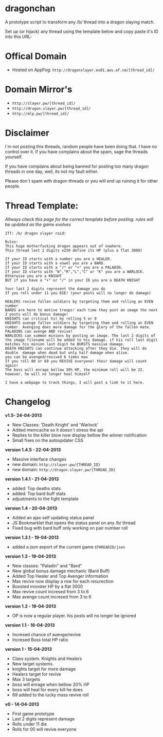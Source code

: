 dragonchan
==========

A prototype script to transform any /b/ thread into a dragon slaying match.

Set up (or hijack) any thread using the template below and copy paste it's ID into this URL:


# Offical Domain
- Hosted on AppFog: `http://dragonslayer.eu01.aws.af.cm/[thread_id]/`

# Domain Mirror's
- `http://slayer.pw/[thread_id]/`
- `http://dragon.slayer.pw/[thread_id]/`
- `http://mlp.pw/[thread_id]/`


Disclaimer
==========
I`m not posting this threads, random people have been doing that. I have no control over it. If you have complains about the spam, sage the threads yourself.

If you have complains about being banned for posting too many dragon threads in one day, well, its not my fault either.

Please don`t spam with dragon threads or you will end up ruining it for other people.


Thread Template:
================
_Allways check this page for the correct template before posting. rules will be updated as the game evolves_
```
ITT: /b/ dragon slayer raid!

Rules:
This huge motherfucking dragon appears out of nowhere.
This thread last 2 digits x250 define its HP (plus a flat 3000)

If your ID starts with a number you are a HEALER.
If your ID starts with a vowel you are a BARD.
If your ID starts with a "/" or "+" you are a PALADIN.
If your ID starts with "W","R","L","C" or "K" you are a WARLOCK.
Otherwise you are a KNIGHT
BUT if you have a "+" or "/" in your ID you are a DEATH KNIGHT

Your last 2 digits represent the damage you do
If you roll under 11 you DIE! (your posts will no longer do damage)

HEALERS revive fallen soldiers by targeting them and rolling an EVEN number
BARDS are here to motive troops! each time they post an image the next 3 posts will do bonus damage!
KNIGHTS can critical hit by rolling 5 or 0
KNIGHTS avenge fallen soldiers by targeting them and rolling an EVEN number. Avenging does more damage for the glory of the fallen mate.
PALADINS can avenge AND revive!
WARLOCKS can summon minions by posting an image. The last 2 digits of the image filename will be added to his damage. if his roll last digit matches his minion last digit he BURSTS massive damage.
DEATH KNIGHTS can continue attacking after they die. they will do double  damage when dead but only half damage when alive.
you can be avenged/revived 6 times max
If you roll 00 or 69 you REVIVE everyone! their damage will count again!
The boss will enrage bellow 20% HP, the minimum roll will be 22. however, he will no longer heal himself

I have a webpage to track things, I will post a link to it here.
```



Changelog
=========
__v1.5- 24-04-2013__
   - New Classes: 'Death Knight' and 'Warlock'
   - Added memcache so it doesn`t stress the api
   - Replies to the killer blow now display bellow the winner notification
   - Small fixes on the autoupdater CSS

__version 1.4.5 - 22-04-2013__
   - Massive interface changes
   - new domain: `http://slayer.pw/{THREAD_ID}`
   - new domain: `http://dragon.slayer.pw/{THREAD_ID}`


__version 1.4.1 - 21-04-2013__
   - added: Top deaths stats
   - added: Top bard buff stats
   - adjustments to the fight template

__version 1.4 - 20-04-2013__
   - Added an ajax self updating status panel
   - JS Bookmarklet that opens the status panel on any /b/ thread
   - Fixed bug with bard buff only working on pair number roll

__version 1.3.1 - 19-04-2013__
  - added a json export of the current game `$THREADID/json`

__version 1.3 - 19-04-2013__
  - New classes: "Paladin" and "Bard"
  - New global bonus damage mechanic (Bard Buff)
  - Added Top Healer and Top Avenger information
  - Max revive now display a row for each resurection
  - Boosted monster HP by a flat 3000
  - Max revive count incresed from 3 to 6
  - Max avenge count incresed from 3 to 6

__version 1.2 - 19-04-2013__
  - OP is now a regular player. his posts will no longer be ignored

__version 1.1 - 16-04-2013__
  - Incresed chance of avenge/revive
  - Incresed Boss total HP ratio

__version 1 - 15-04-2013__
  - Class system. Knights and Healers
  - New target systems.
  - knights target for more damage
  - Healers target for revive
  - Max 3 targets
  - boss will enrage when bellow 20% HP
  - boss will heal for every kill he does
  - 69 added to the lucky mass revive roll

__v0 - 14-04-2013__
  - First game prototype
  - Last 2 digits represent damage
  - Rolls under 11 die
  - Rolls for 00 will revive everyone
